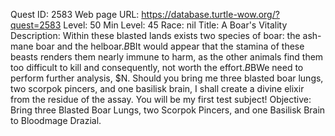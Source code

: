 Quest ID: 2583
Web page URL: https://database.turtle-wow.org/?quest=2583
Level: 50
Min Level: 45
Race: nil
Title: A Boar's Vitality
Description: Within these blasted lands exists two species of boar: the ash-mane boar and the helboar.$B$BIt would appear that the stamina of these beasts renders them nearly immune to harm, as the other animals find them too difficult to kill and consequently, not worth the effort.$B$BWe need to perform further analysis, $N. Should you bring me three blasted boar lungs, two scorpok pincers, and one basilisk brain, I shall create a divine elixir from the residue of the assay. You will be my first test subject!
Objective: Bring three Blasted Boar Lungs, two Scorpok Pincers, and one Basilisk Brain to Bloodmage Drazial.
